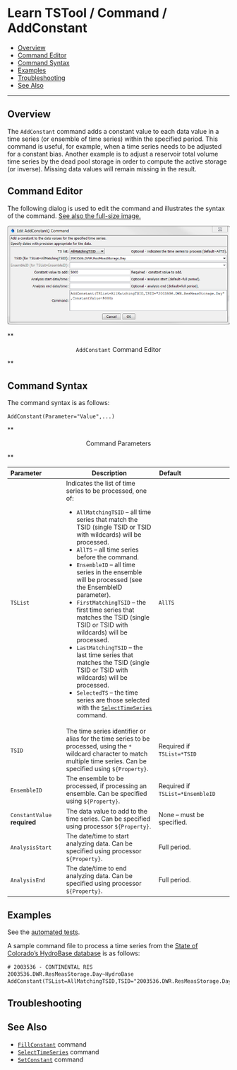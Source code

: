# Learn TSTool / Command / AddConstant #

* [Overview](#overview)
* [Command Editor](#command-editor)
* [Command Syntax](#command-syntax)
* [Examples](#examples)
* [Troubleshooting](#troubleshooting)
* [See Also](#see-also)

-------------------------

## Overview ##

The `AddConstant` command adds a constant value to each data value in a time series
(or ensemble of time series) within the specified period.
This command is useful, for example,
when a time series needs to be adjusted for a constant bias.
Another example is to adjust a reservoir total volume time series by the dead pool
storage in order to compute the active storage (or inverse).
Missing data values will remain missing in the result.

## Command Editor ##

The following dialog is used to edit the command and illustrates the syntax of the command.
<a href="../AddConstant.png">See also the full-size image.</a>

![AddConstant](AddConstant.png)

**<p style="text-align: center;">
`AddConstant` Command Editor
</p>**

## Command Syntax ##

The command syntax is as follows:

```text
AddConstant(Parameter="Value",...)
```
**<p style="text-align: center;">
Command Parameters
</p>**

|**Parameter**&nbsp;&nbsp;&nbsp;&nbsp;&nbsp;&nbsp;&nbsp;&nbsp;&nbsp;&nbsp;&nbsp;|**Description**|**Default**&nbsp;&nbsp;&nbsp;&nbsp;&nbsp;&nbsp;&nbsp;&nbsp;&nbsp;&nbsp;&nbsp;&nbsp;&nbsp;&nbsp;&nbsp;&nbsp;&nbsp;&nbsp;&nbsp;&nbsp;&nbsp;&nbsp;&nbsp;&nbsp;&nbsp;&nbsp;&nbsp;|
|--------------|-----------------|-----------------|
|`TSList`|Indicates the list of time series to be processed, one of:<br><ul><li>`AllMatchingTSID` – all time series that match the TSID (single TSID or TSID with wildcards) will be processed.</li><li>`AllTS` – all time series before the command.</li><li>`EnsembleID` – all time series in the ensemble will be processed (see the EnsembleID parameter).</li><li>`FirstMatchingTSID` – the first time series that matches the TSID (single TSID or TSID with wildcards) will be processed.</li><li>`LastMatchingTSID` – the last time series that matches the TSID (single TSID or TSID with wildcards) will be processed.</li><li>`SelectedTS` – the time series are those selected with the [`SelectTimeSeries`](../SelectTimeSeries/SelectTimeSeries) command.</li></ul> | `AllTS` |
|`TSID`|The time series identifier or alias for the time series to be processed, using the `*` wildcard character to match multiple time series.  Can be specified using `${Property}`.|Required if `TSList=*TSID`|
|`EnsembleID`|The ensemble to be processed, if processing an ensemble. Can be specified using `${Property}`.|Required if `TSList=*EnsembleID`|
|`ConstantValue`<br>**required**|The data value to add to the time series.  Can be specified using processor `${Property}`.|None – must be specified.|
|`AnalysisStart`|The date/time to start analyzing data.  Can be specified using processor `${Property}`.|Full period.|
|`AnalysisEnd`|The date/time to end analyzing data.  Can be specified using processor `${Property}`.|Full period.|

## Examples ##

See the [automated tests](https://github.com/OpenWaterFoundation/cdss-app-tstool-test/tree/master/test/regression/commands/general/AddConstant).

A sample command file to process a time series from the [State of Colorado’s HydroBase database](../../datastore-ref/CO-HydroBase/CO-HydroBase)
is as follows:

```text
# 2003536 - CONTINENTAL RES
2003536.DWR.ResMeasStorage.Day~HydroBase
AddConstant(TSList=AllMatchingTSID,TSID="2003536.DWR.ResMeasStorage.Day",ConstantValue=5000)
```

## Troubleshooting ##

## See Also ##

* [`FillConstant`](../FillConstant/FillConstant) command
* [`SelectTimeSeries`](../SelectTimeSeries/SelectTimeSeries) command
* [`SetConstant`](../SetConstant/SetConstant) command
